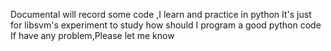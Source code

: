 

   Documental will record some code ,I learn and practice in python 
   It's just for libsvm's experiment to study how should I program a good python code
   If have any problem,Please let me know

